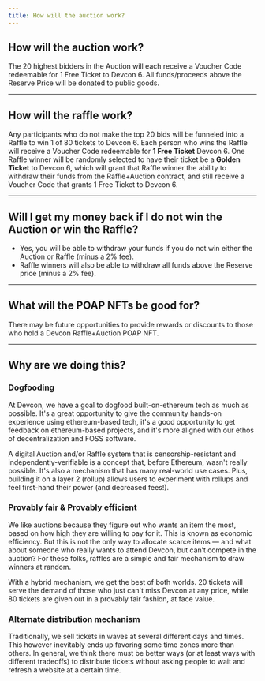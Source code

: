 ```yaml
---
title: How will the auction work?
---
```


## How will the auction work?

The 20 highest bidders in the Auction will each receive a Voucher Code redeemable for 1 Free Ticket to Devcon 6. All funds/proceeds above the Reserve Price will be donated to public goods.

---

## How will the raffle work?

Any participants who do not make the top 20 bids will be funneled into a Raffle to win 1 of 80 tickets to Devcon 6. Each person who wins the Raffle will receive a Voucher Code redeemable for **1 Free Ticket** Devcon 6. One Raffle winner will be randomly selected to have their ticket be a **Golden Ticket** to Devcon 6, which will grant that Raffle winner the ability to withdraw their funds from the Raffle+Auction contract, and still receive a Voucher Code that grants 1 Free Ticket to Devcon 6.

---

## Will I get my money back if I do not win the Auction or win the Raffle?

- Yes, you will be able to withdraw your funds if you do not win either the Auction or Raffle (minus a 2% fee).
- Raffle winners will also be able to withdraw all funds above the Reserve price (minus a 2% fee).

---

## What will the POAP NFTs be good for?

There may be future opportunities to provide rewards or discounts to those who hold a Devcon Raffle+Auction POAP NFT.

---

## Why are we doing this?

### Dogfooding

At Devcon, we have a goal to dogfood built-on-ethereum tech as much as possible. It's a great opportunity to give the community hands-on experience using ethereum-based tech, it's a good opportunity to get feedback on ethereum-based projects, and it's more aligned with our ethos of decentralization and FOSS software.

A digital Auction and/or Raffle system that is censorship-resistant and independently-verifiable is a concept that, before Ethereum, wasn't really possible. It's also a mechanism that has many real-world use cases. Plus, building it on a layer 2 (rollup) allows users to experiment with rollups and feel first-hand their power (and decreased fees!).

### Provably fair & Provably efficient

We like auctions because they figure out who wants an item the most, based on how high they are willing to pay for it. This is known as economic efficiency. But this is not the only way to allocate scarce items — and what about someone who really wants to attend Devcon, but can’t compete in the auction? For these folks, raffles are a simple and fair mechanism to draw winners at random.

With a hybrid mechanism, we get the best of both worlds. 20 tickets will serve the demand of those who just can't miss Devcon at any price, while 80 tickets are given out in a provably fair fashion, at face value.

### Alternate distribution mechanism

Traditionally, we sell tickets in waves at several different days and times. This however inevitably ends up favoring some time zones more than others. In general, we think there must be better ways (or at least ways with different tradeoffs) to distribute tickets without asking people to wait and refresh a website at a certain time.
